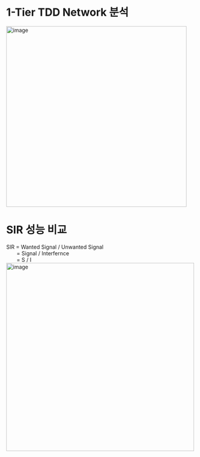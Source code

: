 <h1> 1-Tier TDD Network 분석 </h1>
<img width="480" alt="image" src="https://github.com/yoon-mina/TDD/assets/143046108/15224919-367b-4d09-8f12-0c0ef3b091b9">
<br>

<h1> SIR 성능 비교 </h1>
SIR = Wanted Signal / Unwanted Signal <br>
&nbsp;&nbsp;&nbsp;&nbsp;&nbsp;&nbsp;&nbsp;= Signal / Interfernce <br>
&nbsp;&nbsp;&nbsp;&nbsp;&nbsp;&nbsp;&nbsp;= S / I <br>
<img width="500" alt="image" src="https://github.com/yoon-mina/TDD/assets/143046108/fcfd7be3-b69b-405a-aae6-f87097d237db">

